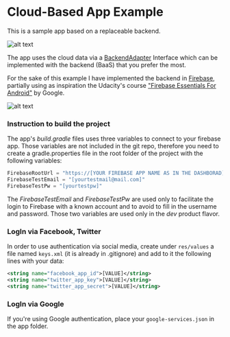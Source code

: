 # Cloud-Based App Example

This is a sample app based on a replaceable backend. 

![alt text](http://blog.raremile.com/wp-content/uploads/2014/07/Baas.png)

The app uses the cloud data via a [BackendAdapter](https://github.com/AntonioCappiello/cloud-based-app-example/blob/master/app/src/main/java/com/antoniocappiello/cloudapp/presenter/backend/BackendAdapter.java) Interface which can be implemented with the backend (BaaS) that you prefer the most.

For the sake of this example I have implemented the backend in [Firebase](https://www.firebase.com/),
partially using as inspiration the Udacity's course ["Firebase Essentials For Android"](https://www.udacity.com/course/firebase-essentials-for-android--ud009) by Google.

![alt text](http://blog.ionic.io/wp-content/uploads/2015/06/firebase-ionic-user-auth.png)

### Instruction to build the project
The app's *build.gradle* files uses three variables to connect to your firebase app. Those variables are not included in the git repo, therefore you need to create a gradle.properties file in the root folder of the project with the following variables:
```javascript
FirebaseRootUrl = "https://[YOUR FIREBASE APP NAME AS IN THE DASHBORAD].firebaseio.com/"
FirebaseTestEmail = "[yourtestmail@mail.com]"
FirebaseTestPw = "[yourtestpw]"
```
The *FirebaseTestEmail* and *FirebaseTestPw* are used only to facilitate the login to Firebase with a known account and to avoid to fill in the username and password. Those two variables are used only in the *dev* product flavor.

### LogIn via Facebook, Twitter

In order to use authentication via social media, create under `res/values` a file named `keys.xml` (it is already in .gitignore) and add to it the following lines with your data:

```xml
<string name="facebook_app_id">[VALUE]</string>
<string name="twitter_app_key">[VALUE]</string>
<string name="twitter_app_secret">[VALUE]</string>
```

### LogIn via Google

If you're using Google authentication, place your `google-services.json` in the app folder.
